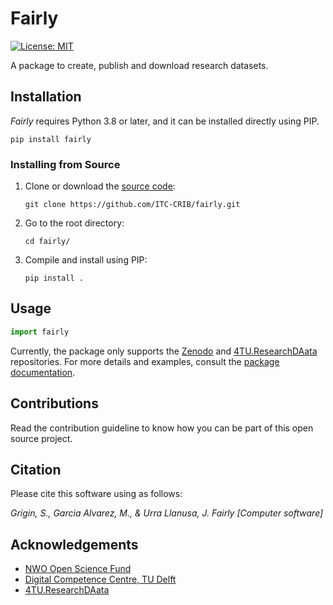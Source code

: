 # Fairly
[![License: MIT](https://img.shields.io/badge/License-MIT-yellow.svg)](https://opensource.org/licenses/MIT)

A package to create, publish and download research datasets.

## Installation

*Fairly* requires Python 3.8 or later, and it can be installed directly using PIP.

```shell
pip install fairly
```

### Installing from Source

1. Clone or download the [source code](https://github.com/ITC-CRIB/JupyterFAIR):
   
    ```shell
    git clone https://github.com/ITC-CRIB/fairly.git
    ```

2. Go to the root directory:
    ```shell
    cd fairly/
    ```

3. Compile and install using PIP:


    ```shell
    pip install .
    ```

## Usage

```python
import fairly
```

Currently, the package only supports the [Zenodo](https://zenodo.org/) and [4TU.ResearchDAata](https://data.4tu.nl/) repositories. For more details and examples, consult the [package documentation](https://jupyterfair.readthedocs.io/en/latest/package/installation.html).

## Contributions

Read the contribution guideline to know how you can be part of this open source project.

## Citation
Please cite this software using as follows:

*Grigin, S., Garcia Alvarez, M., & Urra Llanusa, J. Fairly [Computer software]*

## Acknowledgements

- [NWO Open Science Fund](https://www.nwo.nl/en/researchprogrammes/open-science/open-science-fund)
- [Digital Competence Centre, TU Delft](https://dcc.tudelft.nl/)
- [4TU.ResearchDAata](https://data.4tu.nl/)